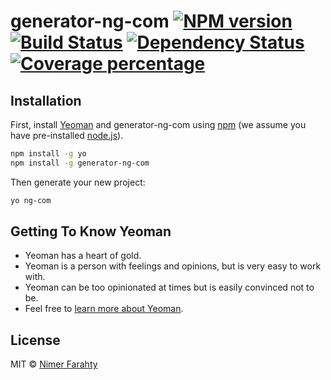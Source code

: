 # generator-ng-com [![NPM version][npm-image]][npm-url] [![Build Status][travis-image]][travis-url] [![Dependency Status][daviddm-image]][daviddm-url] [![Coverage percentage][coveralls-image]][coveralls-url]
> 

## Installation

First, install [Yeoman](http://yeoman.io) and generator-ng-com using [npm](https://www.npmjs.com/) (we assume you have pre-installed [node.js](https://nodejs.org/)).

```bash
npm install -g yo
npm install -g generator-ng-com
```

Then generate your new project:

```bash
yo ng-com
```

## Getting To Know Yeoman

 * Yeoman has a heart of gold.
 * Yeoman is a person with feelings and opinions, but is very easy to work with.
 * Yeoman can be too opinionated at times but is easily convinced not to be.
 * Feel free to [learn more about Yeoman](http://yeoman.io/).

## License

MIT © [Nimer Farahty]()


[npm-image]: https://badge.fury.io/js/generator-ng-com.svg
[npm-url]: https://npmjs.org/package/generator-ng-com
[travis-image]: https://travis-ci.org/nimerfarahty/generator-ng-com.svg?branch=master
[travis-url]: https://travis-ci.org/nimerfarahty/generator-ng-com
[daviddm-image]: https://david-dm.org/nimerfarahty/generator-ng-com.svg?theme=shields.io
[daviddm-url]: https://david-dm.org/nimerfarahty/generator-ng-com
[coveralls-image]: https://coveralls.io/repos/nimerfarahty/generator-ng-com/badge.svg
[coveralls-url]: https://coveralls.io/r/nimerfarahty/generator-ng-com
